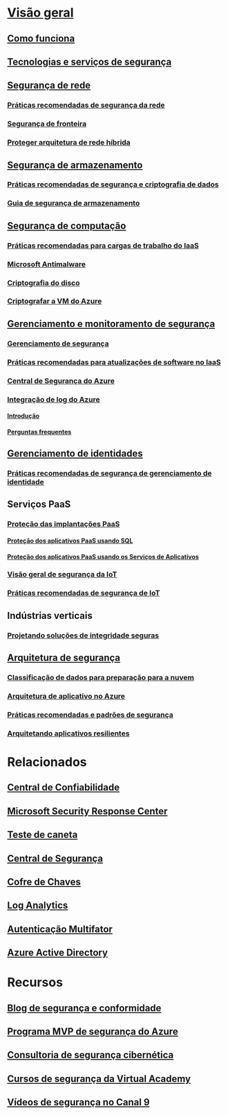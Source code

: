# [Visão geral](security-get-started-overview.md)
## [Como funciona](azure-security-getting-started.md)
## [Tecnologias e serviços de segurança](azure-security-services-technologies.md)
## [Segurança de rede](security-network-overview.md)
### [Práticas recomendadas de segurança da rede](azure-security-network-security-best-practices.md)
### [Segurança de fronteira](../best-practices-network-security.md?toc=%2fazure%2fsecurity%2ftoc.json)
### [Proteger arquitetura de rede híbrida](../guidance/guidance-iaas-ra-secure-vnet-hybrid.md?toc=%2fazure%2fsecurity%2ftoc.json)
## [Segurança de armazenamento](security-storage-overview.md)
### [Práticas recomendadas de segurança e criptografia de dados](azure-security-data-encryption-best-practices.md)
### [Guia de segurança de armazenamento](../storage/storage-security-guide.md?toc=%2fazure%2fsecurity%2ftoc.json)
## [Segurança de computação](security-virtual-machines-overview.md)
### [Práticas recomendadas para cargas de trabalho do IaaS ](azure-security-iaas.md)
### [Microsoft Antimalware](azure-security-antimalware.md)
### [Criptografia do disco](azure-security-disk-encryption.md)
### [Criptografar a VM do Azure](../security-center/security-center-disk-encryption.md?toc=%2fazure%2fsecurity%2ftoc.json)
## [Gerenciamento e monitoramento de segurança](security-management-and-monitoring-overview.md)
### [Gerenciamento de segurança](azure-security-management.md)
### [Práticas recomendadas para atualizações de software no IaaS](azure-security-best-practices-software-updates-iaas.md)
### [Central de Segurança do Azure](../security-center/security-center-intro.md?toc=%2fazure%2fsecurity%2ftoc.json)
### [Integração de log do Azure](security-azure-log-integration-overview.md)
#### [Introdução](security-azure-log-integration-get-started.md)
#### [Perguntas frequentes](security-azure-log-integration-faq.md)
## [Gerenciamento de identidades](security-identity-management-overview.md)
### [Práticas recomendadas de segurança de gerenciamento de identidade](azure-security-identity-management-best-practices.md)
## Serviços PaaS
### [Proteção das implantações PaaS](security-paas-deployments.md)
#### [Proteção dos aplicativos PaaS usando SQL](security-paas-applications-using-sql.md)
#### [Proteção dos aplicativos PaaS usando os Serviços de Aplicativos](security-paas-applications-using-app-services.md)
### [Visão geral de segurança da IoT](security-internet-of-things-overview.md)
### [Práticas recomendadas de segurança de IoT](azure-security-iot-best-practices.md)
## Indústrias verticais
### [Projetando soluções de integridade seguras](security-health-care-solution.md)
## [Arquitetura de segurança](azure-security-architecture-overview.md)
### [Classificação de dados para preparação para a nuvem](azure-security-data-classification.md)
### [Arquitetura de aplicativo no Azure](security-application-architecture-on-azure.md)
### [Práticas recomendadas e padrões de segurança](security-best-practices-and-patterns.md)
### [Arquitetando aplicativos resilientes](../resiliency/resiliency-disaster-recovery-high-availability-azure-applications.md?toc=%2fazure%2fsecurity%2ftoc.json)

# Relacionados
## [Central de Confiabilidade](security-microsoft-trust-center.md)
## [Microsoft Security Response Center](azure-security-response-center.md)
## [Teste de caneta](azure-security-pen-testing.md)
## [Central de Segurança](../security-center/security-center-intro.md?toc=%2fazure%2fsecurity-center%2ftoc.json)
## [Cofre de Chaves](../key-vault/key-vault-whatis.md)
## [Log Analytics](../log-analytics/log-analytics-overview.md)
## [Autenticação Multifator](../multi-factor-authentication/multi-factor-authentication.md)
## [Azure Active Directory](../active-directory/active-directory-whatis.md)

# Recursos
## [Blog de segurança e conformidade](http://blogs.msdn.com/b/azuresecurity/)
## [Programa MVP de segurança do Azure](azure-security-mvp.md)
## [Consultoria de segurança cibernética](azure-security-cyber-services.md)
## [Cursos de segurança da Virtual Academy](security-microsoft-virtual-academy.md)
## [Vídeos de segurança no Canal 9](security-channel-nine.md)


<!--HONumber=Feb17_HO1-->


